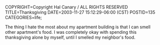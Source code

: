 COPYRIGHT=Copyright Hal Canary / ALL RIGHTS RESERVED
TITLE=Thanksgiving
DATE=2003-11-27 15:12:29-06:00 (CST)
POSTID=135
CATEGORIES=life;

The thing I hate the most about my apartment building is that I can smell other apartment's food. I was completely okay with spending this thanksgiving alone by myself, until I smelled my neighbor's food.
